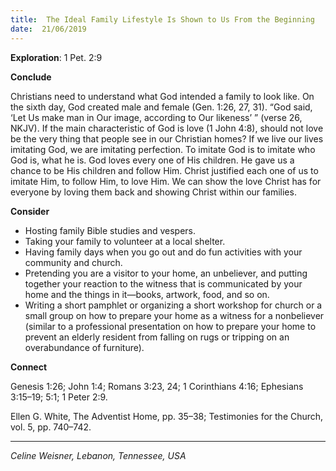 ```yaml
---
title:  The Ideal Family Lifestyle Is Shown to Us From the Beginning
date:  21/06/2019
---
```


**Exploration**: 1 Pet. 2:9

**Conclude**

Christians need to understand what God intended a family to look like. On the sixth day, God created male and female (Gen. 1:26, 27, 31). “God said, ‘Let Us make man in Our image, according to Our likeness’ ” (verse 26, NKJV). If the main characteristic of God is love (1 John 4:8), should not love be the very thing that people see in our Christian homes? If we live our lives imitating God, we are imitating perfection. To imitate God is to imitate who God is, what he is. God loves every one of His children. He gave us a chance to be His children and follow Him. Christ justified each one of us to imitate Him, to follow Him, to love Him. We can show the love Christ has for everyone by loving them back and showing Christ within our families.

**Consider**

- Hosting family Bible studies and vespers.
- Taking your family to volunteer at a local shelter.
- Having family days when you go out and do fun activities with your community and church.
- Pretending you are a visitor to your home, an unbeliever, and putting together your reaction to the witness that is communicated by your home and the things in it—books, artwork, food, and so on.
- Writing a short pamphlet or organizing a short workshop for church or a small group on how to prepare your home as a witness for a nonbeliever (similar to a professional presentation on how to prepare your home to prevent an elderly resident from falling on rugs or tripping on an overabundance of furniture).


**Connect**

Genesis 1:26; John 1:4; Romans 3:23, 24; 1 Corinthians 4:16; Ephesians 3:15–19; 5:1; 1 Peter 2:9.

Ellen G. White, The Adventist Home, pp. 35–38; Testimonies for the Church, vol. 5, pp. 740–742.

---

_Celine Weisner, Lebanon, Tennessee, USA_